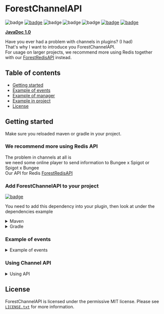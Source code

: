 # ForestChannelAPI
![badge](https://img.shields.io/github/v/release/ForestTechMC/ForestChannelAPI)
[![badge](https://jitpack.io/v/ForestTechMC/ForestChannelAPI.svg)](https://jitpack.io/#ForestTechMC/ForestChannelAPI)
![badge](https://img.shields.io/github/downloads/ForestTechMC/ForestChannelAPI/total)
![badge](https://img.shields.io/github/last-commit/ForestTechMC/ForestChannelAPI)
![badge](https://img.shields.io/badge/platform-spigot%20%7C%20bungeecord-lightgrey)
[![badge](https://img.shields.io/discord/896466173166747650?label=discord)](https://discord.gg/2PpdrfxhD4)
[![badge](https://img.shields.io/github/license/ForestTechMC/ForestChannelAPI)](https://github.com/ForestTechMC/ForestChannelAPI/blob/master/LICENSE.txt)

**[JavaDoc 1.0](https://foresttechmc.github.io/ForestChannelAPI/1.1/)**

Have you ever had a problem with channels in plugins? (I had) <br>
That's why I want to introduce you ForestChannelAPI. <br> 
For usage on larger projects, we recommend more using Redis together with our [ForestRedisAPI](https://github.com/ForestTechMC/ForestRedisAPI) instead.

## Table of contents

* [Getting started](#getting-started)
* [Example of events](#example-of-events)
* [Example of manager](#using-color-api)
* [Example in project](#using-color-api)
* [License](#license)

## Getting started

Make sure you reloaded maven or gradle in your project.

### We recommend more using Redis API

The problem in channels at all is <br>
we need some online player to send information to Bungee x Spigot or Spigot x Bungee <br>
Our API for Redis [ForestRedisAPI](https://github.com/ForestTechMC/ForestRedisAPI)

### Add ForestChannelAPI to your project

[![badge](https://jitpack.io/v/ForestTechMC/ForestChannelAPI.svg)](https://jitpack.io/#ForestTechMC/ForestChannelAPI)

You need to add this dependency into your plugin, then look at under the dependencies example

<details>
    <summary>Maven</summary>

```xml
<repositories>
    <repository>
        <id>jitpack.io</id>
        <url>https://jitpack.io</url>
    </repository>
</repositories>

<dependencies>
    <dependency>
        <groupId>com.github.ForestTechMC</groupId>
        <artifactId>ForestChannelAPI</artifactId>
        <version>VERSION</version>
        <scope>provided</scope>
    </dependency>
</dependencies>
```
</details>

<details>
    <summary>Gradle</summary>

```gradle
allprojects {
    repositories {
        ...
        maven { url 'https://jitpack.io' }
    }
}

dependencies {
    implementation 'com.github.ForestTechMC:ForestChannelAPI:VERSION'
}
```
</details>

### Example of events

<details>
    <summary>Example of events</summary>

```java
    // Bungee custom event
    @EventHandler
    public void onChannel(ChannelEvent event) {
        ProxiedPlayer player = event.getSender();
        String channel = event.getChannel();
        String message = event.getMessage();

        System.out.println("Our first sender: " + player.getName()); // The person we send from that information
        System.out.println("Our first channel name: " + channel); // Channel name <plugin name>:<channel name>
        System.out.println("Our first message from that channel: " + message); // Message "Omg its working!"
    }

    // Spigot custom event
    @EventHandler
    public void onChannel(ChannelEvent event) {
        Player player = event.getPlayer();
        String channel = event.getChannel();
        String message = event.getMessage();

        System.out.println("Our first sender: " + player.getName()); // The person we send from that information
        System.out.println("Our first channel name: " + channel); // Channel name <plugin name>:<channel name>
        System.out.println("Our first message from that channel: " + message); // Message "Omg its working!"
    }
```
</details>

### Using Channel API

<details>
    <summary>Using API</summary>

```java
        // Import for Bungee
    import cz.foresttech.api.bungee.taker.ChannelAPI;
        // Spigot instance
    private static Bungee instance;

    private ChannelAPI channelAPI;

    @Override 
    public void onEnable() {
        instance = this;

        channelAPI = new ChannelAPI(this);
        channelAPI.register("<channel name>");

    }
    
        // Import for Spigot
    import cz.foresttech.api.spigot.taker.ChannelAPI;

        // Bungee instance
    private static Spigot instance;

    private ChannelAPI channelAPI;

    @Override
    public void onEnable() {
        instance = this;

        channelAPI = new ChannelAPI(this);
        channelAPI.register("<channel name>");
    }
    
        // GLOBAL (Bungee & Spigot)
    
    // Send method
    getChannelAPI().send(player, "<channel name>", "<message>");
    getChannelAPI().registerEvent(this, new SuperEvent());
```
</details>

## License
ForestChannelAPI is licensed under the permissive MIT license. Please see [`LICENSE.txt`](https://github.com/ForestTechMC/ForestChannelAPI/blob/master/LICENSE.txt) for more information.